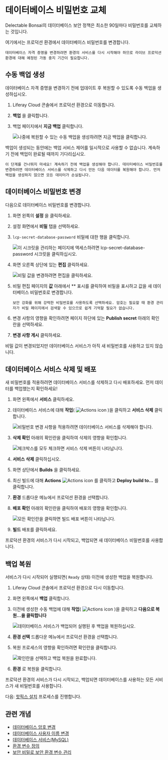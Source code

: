 # 데이터베이스 비밀번호 교체

Delectable Bonsai의 데이터베이스 보안 정책은 최소한 90일마다 비밀번호를 교체하는 것입니다.

여기에서는 프로덕션 환경에서 데이터베이스 비밀번호를 변경합니다.

```{important}
데이터베이스 자격 증명을 변경하려면 환경의 서비스를 다시 시작해야 하므로 라이브 프로덕션 환경에 대해 예정된 가동 중지 기간이 필요합니다.
```

## 수동 백업 생성

데이터베이스 자격 증명을 변경하기 전에 업데이트 후 복원할 수 있도록 수동 백업을 생성하십시오.

1. Liferay Cloud 콘솔에서 프로덕션 환경으로 이동합니다.

1. **백업** 을 클릭합니다.

1. 백업 페이지에서 **지금 백업** 클릭합니다.

   ![나중에 복원할 수 있는 수동 백업을 생성하려면 지금 백업을 클릭합니다.](./rotating-your-database-password/images/01.png)

백업이 생성되는 동안에는 백업 서비스 제어를 일시적으로 사용할 수 없습니다. 계속하기 전에 백업이 완료될 때까지 기다리십시오.

```{warning}
이 단계를 건너뛰지 마세요! 계속하기 전에 백업을 생성해야 합니다. 데이터베이스 비밀번호를 변경하려면 데이터베이스 서비스를 삭제하고 다시 만든 다음 데이터를 복원해야 합니다. 먼저 백업을 생성하지 않으면 모든 데이터가 손실됩니다. 
```

## 데이터베이스 비밀번호 변경

다음으로 데이터베이스 비밀번호를 변경합니다.

1. 화면 왼쪽의 **설정** 을 클릭하세요.

1. 설정 화면에서 **비밀** 탭을 선택하세요.

1. `lcp-secret-database-password` 비밀에 대한 행을 클릭합니다.

   ![이 시크릿을 관리하는 페이지에 액세스하려면 lcp-secret-database-password 시크릿을 클릭하십시오.](./rotating-your-database-password/images/02.png)

1. 화면 오른쪽 상단에 있는 **편집** 클릭하세요.

   ![비밀 값을 변경하려면 편집을 클릭하세요.](./rotating-your-database-password/images/03.png)

1. 비밀 편집 페이지의 **값** 아래에서 ** 표시를 클릭하여 비밀을 표시하고 값을 새 데이터베이스 비밀번호로 변경합니다.

   ```{tip}
   보안 강화를 위해 강력한 비밀번호를 사용하도록 선택하세요. 암호는 필요할 때 환경 관리자가 비밀 페이지에서 검색할 수 있으므로 쉽게 기억할 필요가 없습니다.
   ```

1. 변경 사항의 영향을 확인하려면 페이지 하단에 있는 **Publish secret** 아래의 확인란을 선택하세요.

1. **변경 사항 게시** 클릭하세요.

비밀 값이 변경되었지만 데이터베이스 서비스가 아직 새 비밀번호를 사용하고 있지 않습니다.

## 데이터베이스 서비스 삭제 및 배포

새 비밀번호를 적용하려면 데이터베이스 서비스를 삭제하고 다시 배포하세요. 먼저 데이터를 백업했는지 확인하세요!

1. 화면 왼쪽에서 **서비스** 클릭하세요.

1. 데이터베이스 서비스에 대해 **작업**( ![Actions icon](../../images/icon-actions.png) )을 클릭하고 **서비스 삭제** 클릭합니다.

   ![비밀번호 변경 사항을 적용하려면 데이터베이스 서비스를 삭제해야 합니다.](./rotating-your-database-password/images/04.png)

1. **삭제 확인** 아래의 확인란을 클릭하여 삭제의 영향을 확인합니다.

   ![체크박스를 모두 체크하면 서비스 삭제 버튼이 나타납니다.](./rotating-your-database-password/images/05.png)

1. **서비스 삭제** 클릭하십시오.

1. 화면 상단에서 **Builds** 을 클릭하세요.

1. 최신 빌드에 대해 **Actions** ![Actions icon](../../images/icon-actions.png) 를 클릭하고 **Deploy build to...** 를 클릭합니다.

1. **환경** 드롭다운 메뉴에서 프로덕션 환경을 선택합니다.

1. **배포 확인** 아래의 확인란을 클릭하여 배포의 영향을 확인합니다.

   ![모든 확인란을 클릭하면 빌드 배포 버튼이 나타납니다.](./rotating-your-database-password/images/06.png)

1. **빌드** 배포를 클릭하세요.

프로덕션 환경의 서비스가 다시 시작되고, 백업되면 새 데이터베이스 비밀번호를 사용합니다.

## 백업 복원

서비스가 다시 시작되어 실행되면( `Ready` 상태) 이전에 생성한 백업을 복원합니다.

1. Liferay Cloud 콘솔에서 프로덕션 환경으로 다시 이동합니다.

1. 화면 왼쪽에서 **백업** 클릭합니다.

1. 이전에 생성한 수동 백업에 대해 **작업**( ![Actions icon](../../images/icon-actions.png) )을 클릭하고 **다음으로 복원...을 클릭합니다**

   ![데이터베이스 서비스가 백업되어 실행된 후 백업을 복원하십시오.](./rotating-your-database-password/images/07.png)

1. **환경 선택** 드롭다운 메뉴에서 프로덕션 환경을 선택합니다.

1. 복원 프로세스의 영향을 확인하려면 확인란을 클릭합니다.

   ![확인란을 선택하고 백업 복원을 완료합니다.](./rotating-your-database-password/images/08.png)

1. **환경** 로 복원을 클릭합니다.

프로덕션 환경의 서비스가 다시 시작되고, 백업되면 데이터베이스를 사용하는 모든 서비스가 새 비밀번호를 사용합니다.

다음: [핫픽스 설치](./installing-a-hotfix.md) 프로세스를 진행합니다.

## 관련 개념

* [데이터베이스 암호 변경](https://learn.liferay.com/web/guest/w/liferay-cloud/platform-services/database-service/changing-your-database-password)
* [데이터베이스 사용자 이름 변경](https://learn.liferay.com/web/guest/w/liferay-cloud/platform-services/database-service/changing-your-database-username)
* [데이터베이스 서비스(MySQL)](https://learn.liferay.com/web/guest/w/liferay-cloud/platform-services/database-service/database-service)
* [환경 변수 정의](https://learn.liferay.com/w/liferay-cloud/reference/defining-environment-variables)
* [보안 비밀로 보안 환경 변수 관리](https://learn.liferay.com/w/liferay-cloud/tuning-security-settings/managing-secure-environment-variables-with-secrets)
